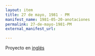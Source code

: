 ```yaml
---
layout: item
title: 27 de mayo, 1981 - PM
manifest_name: 1981-05-20-anotaciones
permalink: 27-de-mayo-1981-PM
external_manifest_url: 

---
```

<!-- Add an essay or interpretive material below this line,
using HTML or markdown.  Do not modify this file above this line -->
Proyecto en <a href="https://lgsump.github.io/radio-venceremos-english/May-27-1981-PM">inglés</a>
<br>

